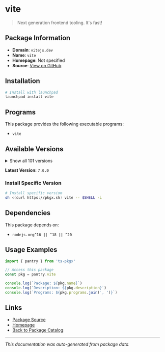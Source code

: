 # vite

> Next generation frontend tooling. It's fast!

## Package Information

- **Domain**: `vitejs.dev`
- **Name**: `vite`
- **Homepage**: Not specified
- **Source**: [View on GitHub](https://github.com/pkgxdev/pantry/tree/main/projects/vitejs.dev/package.yml)

## Installation

```bash
# Install with launchpad
launchpad install vite
```

## Programs

This package provides the following executable programs:

- `vite`

## Available Versions

<details>
<summary>Show all 101 versions</summary>

- `7.0.0`, `6.3.5`, `6.3.3`, `6.3.2`, `6.3.1`
- `6.3.0`, `6.2.5`, `6.2.4`, `6.2.2`, `6.2.1`
- `6.2.0`, `6.1.3`, `6.1.1`, `6.1.0`, `6.0.14`
- `6.0.13`, `6.0.11`, `6.0.10`, `6.0.9`, `6.0.8`
- `6.0.7`, `6.0.6`, `6.0.5`, `6.0.4`, `6.0.3`
- `6.0.2`, `6.0.1`, `6.0.0`, `5.4.17`, `5.4.16`
- `5.4.14`, `5.4.13`, `5.4.12`, `5.4.11`, `5.4.10`
- `5.4.9`, `5.4.8`, `5.4.7`, `5.4.6`, `5.4.5`
- `5.4.4`, `5.4.3`, `5.4.2`, `5.4.1`, `5.4.0`
- `5.3.6`, `5.3.5`, `5.3.4`, `5.3.3`, `5.3.2`
- `5.3.1`, `5.3.0`, `5.2.14`, `5.2.13`, `5.2.12`
- `5.2.11`, `5.2.10`, `5.2.9`, `5.2.8`, `5.2.7`
- `5.2.6`, `5.2.5`, `5.2.4`, `5.2.3`, `5.2.2`
- `5.2.1`, `5.2.0`, `5.1.8`, `5.1.7`, `5.1.6`
- `5.1.5`, `5.1.4`, `5.1.3`, `5.1.2`, `5.1.1`
- `5.1.0`, `5.0.11`, `5.0.10`, `5.0.9`, `5.0.8`
- `5.0.7`, `5.0.6`, `5.0.5`, `5.0.4`, `5.0.3`
- `5.0.2`, `5.0.1`, `5.0.0`, `4.5.12`, `4.5.11`
- `4.5.9`, `4.5.8`, `4.5.7`, `4.5.6`, `4.5.5`
- `4.5.1`, `4.5.0`, `4.4.12`, `3.2.11`, `3.2.10`
- `2.9.18`

</details>

**Latest Version**: `7.0.0`

### Install Specific Version

```bash
# Install specific version
sh <(curl https://pkgx.sh) vite -- $SHELL -i
```

## Dependencies

This package depends on:

- `nodejs.org^16 || ^18 || ^20`

## Usage Examples

```typescript
import { pantry } from 'ts-pkgx'

// Access this package
const pkg = pantry.vite

console.log(`Package: ${pkg.name}`)
console.log(`Description: ${pkg.description}`)
console.log(`Programs: ${pkg.programs.join(', ')}`)
```

## Links

- [Package Source](https://github.com/pkgxdev/pantry/tree/main/projects/vitejs.dev/package.yml)
- [Homepage](#)
- [Back to Package Catalog](../../package-catalog.md)

---

*This documentation was auto-generated from package data.*

